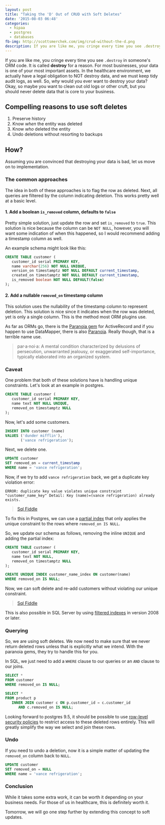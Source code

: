 ```yaml
---
layout: post
title: "Taking the 'D' Out of CRUD with Soft Deletes"
date: '2015-08-03 06:48'
categories:
  - hipaa
  - postgres
  - databases
fb-img: http://scottsmerchek.com/img/crud-without-the-d.png
description: If you are like me, you cringe every time you see .destroy in someone's ORM code. For most businesses, data is one of the most important assets. Here, we'll use soft deletes instead.
---
```


If you are like me, you cringe every time you see `.destroy` in someone's ORM code. It is called **destroy** for a reason. For most businesses, your data is one of your most important assets. In the healthcare environment, we actually have a legal obligation to NOT destroy data, and we must keep tidy audit logs, as well. So, *why* would you ever want to destroy your data? Okay, so maybe you want to clean out old logs or other cruft, but you should never delete data that is core to your business.

## Compelling reasons to use soft deletes

1. Preserve history
2. Know _when_ the entity was deleted
3. Know _who_ deleted the entity
4. Undo deletions without resorting to backups

## How?

Assuming you are convinced that destroying your data is bad, let us move on to implementation.

### The common approaches

The idea in both of these approaches is to flag the row as deleted. Next, all queries are filtered by the column indicating deletion. This works pretty well at a basic level.

#### 1. Add a boolean `is_removed` column, defaults to `false`

Pretty simple solution, just update the row and set `is_removed` to `true`. This solution is nice because the column can be `NOT NULL`, however, you will want some indication of when this happened, so I would recommend adding a timestamp column as well.

An example schema might look like this:

```sql
CREATE TABLE customer (
   customer_id serial PRIMARY KEY,
   name varchar(256) NOT NULL UNIQUE,
   version_on timestamptz NOT NULL DEFAULT current_timestamp,
   created_on timestamptz NOT NULL DEFAULT current_timestamp,
   is_removed boolean NOT NULL DEFAULT(false)
);
```

#### 2. Add a nullable `removed_on` timestamp column

This solution uses the nullability of the timestamp column to represent deletion. This solution is nice since it indicates when the row was deleted, yet is only a single column. This is the method most ORM plugins use.

As far as ORMs go, there is the [Paranoia gem](https://rubygems.org/gems/paranoia) for ActiveRecord and if you happen to use DataMapper, there is also [Paranoia](http://datamapper.org/docs/misc.html). Really though, that is a terrible name use.

>par·a·noi·a: A mental condition characterized by delusions of persecution, unwarranted jealousy, or exaggerated self-importance, typically elaborated into an organized system.

### Caveat

One problem that both of these solutions have is handling unique constraints. Let's look at an example in postgres.

```sql
CREATE TABLE customer (
   customer_id serial PRIMARY KEY,
   name text NOT NULL UNIQUE,
   removed_on timestamptz NULL
);
```

Now, let's add some customers.

```sql
INSERT INTO customer (name)
VALUES ('dunder mifflin'),
       ('vance refrigeration');
```

Next, we delete one.

```sql
UPDATE customer
SET removed_on = current_timestamp
WHERE name = 'vance refrigeration';
```

Now, if we try to add `vance refrigeration` back, we get a duplicate key violation error:

```
ERROR: duplicate key value violates unique constraint "customer_name_key" Detail: Key (name)=(vance refrigeration) already exists.
```

> [Sql Fiddle](http://sqlfiddle.com/#!15/302b8/3)

To fix this in Postgres, we can use a [partial index](https://devcenter.heroku.com/articles/postgresql-indexes#partial-indexes) that only applies the unique constraint to the rows where `removed_on IS NULL`.

So, we update our schema as follows, removing the inline `UNIQUE` and adding the partial index:

```sql
CREATE TABLE customer (
   customer_id serial PRIMARY KEY,
   name text NOT NULL,
   removed_on timestamptz NULL
);

CREATE UNIQUE INDEX customer_name_index ON customer(name)
WHERE removed_on IS NULL;
```

Now, we can soft delete and re-add customers without violating our unique constraint.

> [Sql Fiddle](http://sqlfiddle.com/#!15/a10a3/1)

This is also possible in SQL Server by using [filtered indexes](https://msdn.microsoft.com/en-us/library/cc280372.aspx) in version 2008 or later.

### Querying

So, we are using soft deletes. We now need to make sure that we never return deleted rows unless that is explicitly what we intend. With the paranoia gems, they try to handle this for you.

In SQL, we just need to add a `WHERE` clause to our queries or an `AND` clause to our joins.

```sql
SELECT *
FROM customer
WHERE removed_on IS NULL;
```

```sql
SELECT *
FROM product p
   INNER JOIN customer c ON p.customer_id = c.customer_id
      AND c.removed_on IS NULL;
```

Looking forward to postgres 9.5, it should be possible to use [row-level security policies](http://www.depesz.com/2014/10/02/waiting-for-9-5-row-level-security-policies-rls/) to restrict access to these deleted rows entirely. This will greatly simplify the way we select and join these rows.

### Undo

If you need to undo a deletion, now it is a simple matter of updating the `removed_on` column back to `NULL`.

```sql
UPDATE customer
SET removed_on = NULL
WHERE name = 'vance refrigeration';
```

### Conclusion

While it takes some extra work, it can be worth it depending on your business needs. For those of us in healthcare, this is definitely worth it.

Tomorrow, we will go one step further by extending this concept to soft updates.
